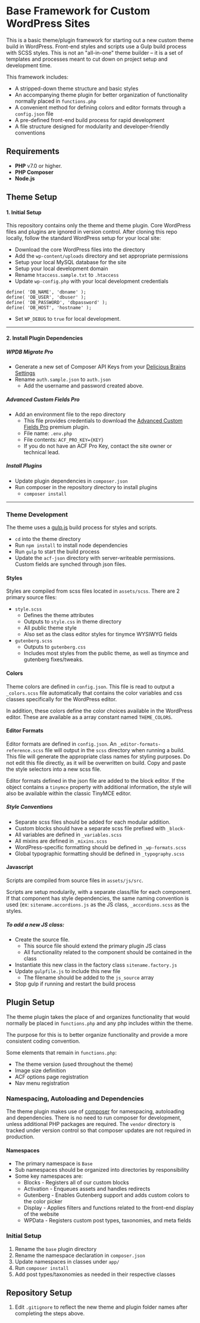 # Base Framework for Custom WordPress Sites

This is a basic theme/plugin framework for starting out a new custom theme build in WordPress. Front-end styles and scripts use a Gulp build process with SCSS styles. This is not an "all-in-one" theme builder – it is a set of templates and processes meant to cut down on project setup and development time.

This framework includes:

* A stripped-down theme structure and basic styles
* An accompanying theme plugin for better organization of functionality normally placed in `functions.php`
* A convenient method for defining colors and editor formats through a `config.json` file
* A pre-defined front-end build process for rapid development
* A file structure designed for modularity and developer-friendly conventions

## Requirements

* **PHP** v7.0 or higher.
* **PHP Composer**
* **Node.js**

## Theme Setup
#### 1. Initial Setup
This repository contains only the theme and theme plugin. Core WordPress files and plugins are ignored in version control. After cloning this repo locally, follow the standard WordPress setup for your local site:

* Download the core WordPress files into the directory
* Add the `wp-content/uploads` directory and set appropriate permissions
* Setup your local MySQL database for the site
* Setup your local development domain
* Rename `htaccess.sample.txt` to `.htaccess`
* Update `wp-config.php` with your local development credentials

```
define( 'DB_NAME', 'dbname' );
define( 'DB_USER', 'dbuser' );
define( 'DB_PASSWORD', 'dbpassword' );
define( 'DB_HOST', 'hostname' );
```

* Set `WP_DEBUG` to `true` for local development.

*** 


#### 2. Install Plugin Dependencies

##### WPDB Migrate Pro

* Generate a new set of Composer API Keys from your [Delicious Brains Settings](https://deliciousbrains.com/my-account/settings/)
* Rename `auth.sample.json` to `auth.json`
  * Add the username and password created above. 

##### Advanced Custom Fields Pro
* Add an environment file to the repo directory
  * This file provides credentials to download the [Advanced Custom Fields Pro](https://advancedcustomfields.com) premium plugin.
  * File name: `.env.php`
  * File contents: `ACF_PRO_KEY={KEY}`
  * If you do not have an ACF Pro Key, contact the site owner or technical lead.

##### Install Plugins
* Update plugin dependencies in `composer.json`
* Run composer in the repository directory to install plugins
  * `composer install`

 
***

### Theme Development
The theme uses a [gulp.js](https://gulpjs.com/) build process for styles and scripts.

* `cd` into the theme directory
* Run `npm install` to install node dependencies
* Run `gulp` to start the build process
* Update the `acf-json` directory with server-writeable permissions. Custom fields are synched through json files.

#### Styles
Styles are compiled from scss files located in `assets/scss`. There are 2 primary source files: 

* `style.scss` 
  * Defines the theme attributes
  * Outputs to `style.css` in theme directory
  * All public theme style
  * Also set as the class editor styles for tinymce WYSIWYG fields
* `gutenberg.scss`
  * Outputs to `gutenberg.css`
  * Includes most styles from the public theme, as well as tinymce and gutenberg fixes/tweaks.

#### Colors
Theme colors are defined in `config.json`. This file is read to output a `_colors.scss` file automatically that contains the color variables and css classes specifically for the WordPress editor.

In addition, these colors define the color choices available in the WordPress editor. These are available as a array constant named `THEME_COLORS`.

#### Editor Formats
Editor formats are defined in `config.json`. An `_editor-formats-reference.scss` file will output in the `scss` directory when running a build. This file will generate the appropriate class names for styling purposes. Do not edit this file directly, as it will be overwritten on build. Copy and paste the style selectors into a new scss file.

Editor formats defined in the json file are added to the block editor. If the object contains a `tinymce` property with additional information, the style will also be available within the classic TinyMCE editor.

##### Style Conventions
* Separate scss files should be added for each modular addition. 
* Custom blocks should have a separate scss file prefixed with `_block-`
* All variables are defined in `_variables.scss`
* All mixins are defined in `_mixins.scss`
* WordPress-specific formatting should be defined in `_wp-formats.scss`
* Global typographic formatting should be defined in `_typography.scss`

#### Javascript
Scripts are compiled from source files in `assets/js/src`. 

Scripts are setup modularily, with a separate class/file for each component. If that component has style dependencies, the same naming convention is used (ex: `sitename.accordions.js` as the JS class, `_accordions.scss` as the styles.

##### To add a new JS class:

* Create the source file.
  * This source file should extend the primary plugin JS class
  * All functionality related to the component should be contained in the class
* Instantiate this new class in the factory class `sitename.factory.js`
* Update `gulpfile.js` to include this new file
  * The filename should be added to the `js_source` array
* Stop gulp if running and restart the build process


## Plugin Setup

The theme plugin takes the place of and organizes functionality that would normally be placed in `functions.php` and any php includes within the theme.

The purpose for this is to better organize functionality and provide a more consistent coding convention.

Some elements that remain in `functions.php`:

* The theme version (used throughout the theme)
* Image size definition
* ACF options page registration
* Nav menu registration

### Namespacing, Autoloading and Dependencies
The theme plugin makes use of [composer](https://getcomposer.org/) for namespacing, autoloading and dependencies. There is no need to run composer for development, unless additional PHP packages are required. The `vendor` directory is tracked under version control so that composer updates are not required in production.

#### Namespaces
* The primary namespace is `Base`
* Sub namespaces should be organized into directories by responsibility
* Some key namespaces are:
  * Blocks - Registers all of our custom blocks
  * Activation - Enqueues assets and handles redirects
  * Gutenberg - Enables Gutenberg support and adds custom colors to the color picker
  * Display - Applies filters and functions related to the front-end display of the website
  * WPData - Registers custom post types, taxonomies, and meta fields

### Initial Setup
1. Rename the `base` plugin directory
2. Rename the namespace declaration in `composer.json`
3. Update namespaces in classes under `app/`
4. Run `composer install`
5. Add post types/taxonomies as needed in their respective classes

## Repository Setup
1. Edit `.gitignore` to reflect the new theme and plugin folder names after completing the steps above.
